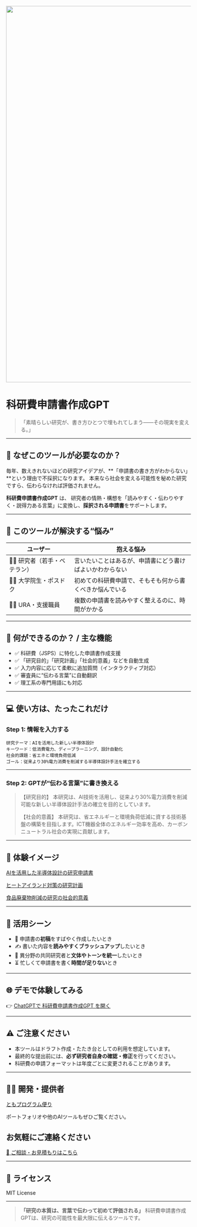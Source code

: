 <p align="center">
  <img width="1536" height="1024" alt="段落テキスト" src="https://github.com/user-attachments/assets/b3d27f81-ffaf-4d34-a1dc-d3a6fa1126aa" />
</p>

# 科研費申請書作成GPT

> 「素晴らしい研究が、書き方ひとつで埋もれてしまう――その現実を変える。」

---

## 📌 なぜこのツールが必要なのか？

毎年、数えきれないほどの研究アイデアが、\*\*「申請書の書き方がわからない」\*\*という理由で不採択になります。
本来なら社会を変える可能性を秘めた研究ですら、伝わらなければ評価されません。

**科研費申請書作成GPT** は、
研究者の情熱・構想を「読みやすく・伝わりやすく・説得力ある言葉」に変換し、**採択される申請書**をサポートします。

---

## 🎯 このツールが解決する“悩み”

| ユーザー               | 抱える悩み                        |
| ------------------ | ---------------------------- |
| 🧑‍🔬 研究者（若手・ベテラン） | 言いたいことはあるが、申請書にどう書けばよいかわからない |
| 🧑‍🎓 大学院生・ポスドク    | 初めての科研費申請で、そもそも何から書くべきか悩んでいる |
| 🧑‍💼 URA・支援職員     | 複数の申請書を読みやすく整えるのに、時間がかかる     |

---

## 🚀 何ができるのか？ / 主な機能

* ✅ 科研費（JSPS）に特化した申請書作成支援
* ✅ 「研究目的」「研究計画」「社会的意義」などを自動生成
* ✅ 入力内容に応じて柔軟に追加質問（インタラクティブ対応）
* ✅ 審査員に“伝わる言葉”に自動翻訳
* ✅ 理工系の専門用語にも対応

---

## 💻 使い方は、たったこれだけ

### Step 1: 情報を入力する

```
研究テーマ：AIを活用した新しい半導体設計  
キーワード：低消費電力、ディープラーニング、設計自動化  
社会的課題：省エネと環境負荷低減  
ゴール：従来より30%電力消費を削減する半導体設計手法を確立する
```

---

### Step 2: GPTが“伝わる言葉”に書き換える

> 【研究目的】
> 本研究は、AI技術を活用し、従来より30%電力消費を削減可能な新しい半導体設計手法の確立を目的としています。
>
> 【社会的意義】
> 本研究は、省エネルギーと環境負荷低減に資する技術基盤の構築を目指します。ICT機器全体のエネルギー効率を高め、カーボンニュートラル社会の実現に貢献します。

---

## 📸 **体験イメージ**

[AIを活用した半導体設計の研究申請書](https://github.com/TomoProgrammingDayori/Application-for-Research-Funding-as-GPT/blob/main/%E3%82%B9%E3%82%AF%E3%83%AA%E3%83%BC%E3%83%B3%E3%82%B7%E3%83%A7%E3%83%83%E3%83%88/AI%E3%82%92%E6%B4%BB%E7%94%A8%E3%81%97%E3%81%9F%E5%8D%8A%E5%B0%8E%E4%BD%93%E8%A8%AD%E8%A8%88%E3%81%AE%E7%A0%94%E7%A9%B6%E7%94%B3%E8%AB%8B%E6%9B%B8.jpeg)

[ヒートアイランド対策の研究計画](https://github.com/TomoProgrammingDayori/Application-for-Research-Funding-as-GPT/blob/main/%E3%82%B9%E3%82%AF%E3%83%AA%E3%83%BC%E3%83%B3%E3%82%B7%E3%83%A7%E3%83%83%E3%83%88/%E3%83%92%E3%83%BC%E3%83%88%E3%82%A2%E3%82%A4%E3%83%A9%E3%83%B3%E3%83%89%E5%AF%BE%E7%AD%96%E3%81%AE%E7%A0%94%E7%A9%B6%E8%A8%88%E7%94%BB.jpeg)

[食品廃棄物削減の研究の社会的意義](https://github.com/TomoProgrammingDayori/Application-for-Research-Funding-as-GPT/blob/main/%E3%82%B9%E3%82%AF%E3%83%AA%E3%83%BC%E3%83%B3%E3%82%B7%E3%83%A7%E3%83%83%E3%83%88/%E9%A3%9F%E5%93%81%E5%BB%83%E6%A3%84%E7%89%A9%E5%89%8A%E6%B8%9B%E3%81%AE%E7%A0%94%E7%A9%B6%E3%81%AE%E7%A4%BE%E4%BC%9A%E7%9A%84%E6%84%8F%E7%BE%A9.jpeg)

---

## 🌟 活用シーン

* 📄 申請書の**初稿**をすばやく作成したいとき
* ✍️ 書いた内容を**読みやすくブラッシュアップ**したいとき
* 🤝 異分野の共同研究者と**文体やトーンを統一**したいとき
* ⏳ 忙しくて申請書を書く**時間が足りない**とき

---

## 🌐 デモで体験してみる

👉 [ChatGPTで 科研費申請書作成GPT を開く](https://chatgpt.com/g/g-6871b432eb8081919521342d15aa3cfb-yan-jiu-ji-hua-shu-asisutantogpt)

---

## ⚠️ ご注意ください

* 本ツールはドラフト作成・たたき台としての利用を想定しています。
* 最終的な提出前には、**必ず研究者自身の確認・修正**を行ってください。
* 科研費の申請フォーマットは年度ごとに変更されることがあります。

---

## 🧑‍💻 開発・提供者

[ともプログラム便り](https://github.com/TomoProgrammingDayori)

ポートフォリオや他のAIツールもぜひご覧ください。

## お気軽にご連絡ください
[📩 ご相談・お見積もりはこちら](mailto:realmadrid71214591@gmail.com)

---

## 📄 ライセンス

MIT License

---

> **「研究の本質は、言葉で伝わって初めて評価される」**
> 科研費申請書作成GPTは、研究の可能性を最大限に伝えるツールです。
